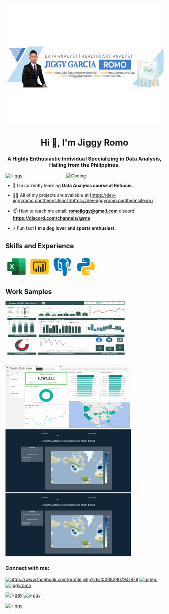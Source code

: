 
<img src="https://github.com/ji-ggy/ji-ggy/blob/main/linkin_banner.jpg" width="1000" height="380"/>  
<h1 align="center">Hi 👋, I'm Jiggy Romo</h1>
<h3 align="center">A Highly Enthusiastic Individual Specializing in Data Analysis, Hailing from the Philippines.</h3>

<img align="right" alt="Coding" width="310" src="https://media4.giphy.com/media/3oKIPEqDGUULpEU0aQ/giphy.gif?cid=ecf05e47ysndzqc7p8o7rvntwywx6c8ms2qdc54anw5dohwa&ep=v1_gifs_search&rid=giphy.gif&ct=g">

<p align="left"> <img src="https://komarev.com/ghpvc/?username=ji-ggy&label=Profile%20views&color=0e75b6&style=flat" alt="ji-ggy" /> </p>


- 🌱 I’m currently learning **Data Analysis course at Refocus.**

- 👨‍💻 All of my projects are available at [https://dev-jiggyromo.pantheonsite.io/](https://dev-jiggyromo.pantheonsite.io/)

- 📫 How to reach me email: **romojiggy@gmail.com**  discord: **https://discord.com/channels/@me**

- ⚡ Fun fact **I'm a dog lover and sports enthusiast.**


## Skills and Experience
<p align="left"> <img src="https://github.com/ji-ggy/ji-ggy/blob/main/icons8-excel-48%20(1).png"  width="70" height="70"/> 
  <img src="https://github.com/ji-ggy/ji-ggy/blob/main/icons8-power-bi-48.png"  width="70" height="70"/> 
   <img src="https://github.com/ji-ggy/ji-ggy/blob/main/icons8-postgresql-48.png"  width="70" height="70"/> 
  <img src="https://github.com/ji-ggy/ji-ggy/blob/main/icons8-python-48.png"  width="70" height="70"/>  
</p>

## Work Samples
<p align="left"> <img src="https://github.com/ji-ggy/ji-ggy/blob/main/financial%20KPI.png" width="400" height="200"/> 
  <img src="https://github.com/ji-ggy/ji-ggy/blob/main/sales%20management.png" width="400" height="200"/>   
  <img src="https://github.com/ji-ggy/ji-ggy/blob/main/ski%20resort.png" width="400" height="200"/>  
  <img src="https://github.com/ji-ggy/ji-ggy/blob/main/ski%20resort.png" width="400" height="200"/>  
</p>

<h3 align="left">Connect with me:</h3>
<p align="left">
<a href="https://fb.com/https://www.facebook.com/profile.php?id=100082907941879" target="blank"><img align="center" src="https://raw.githubusercontent.com/rahuldkjain/github-profile-readme-generator/master/src/images/icons/Social/facebook.svg" alt="https://www.facebook.com/profile.php?id=100082907941879" height="60" width="40" /></a>
<a href="https://discord.com/channels/@me" target="blank"><img align="center" src="https://raw.githubusercontent.com/rahuldkjain/github-profile-readme-generator/master/src/images/icons/Social/discord.svg" alt="mrjegi" height="60" width="60" /></a>
  <a href="https://instagram.com/jiggyromo" target="blank"><img align="center" src="https://raw.githubusercontent.com/rahuldkjain/github-profile-readme-generator/master/src/images/icons/Social/instagram.svg" alt="jiggyromo" height="30" width="40" /></a>
</p>


<p><img align="left" src="https://github-readme-stats.vercel.app/api/top-langs?username=ji-ggy&show_icons=true&locale=en&layout=compact" alt="ji-ggy" /></p>

<p>&nbsp;<img align="center" src="https://github-readme-stats.vercel.app/api?username=ji-ggy&show_icons=true&locale=en" alt="ji-ggy" /></p>

<p><img align="center" src="https://github-readme-streak-stats.herokuapp.com/?user=ji-ggy&" alt="ji-ggy" /></p>



